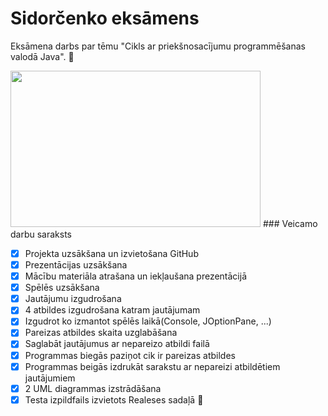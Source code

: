 # Sidorčenko eksāmens
Eksāmena darbs par tēmu "Cikls ar priekšnosacījumu programmēšanas valodā Java". :face_with_head_bandage:

<img src="https://static.lsm.lv/media/2016/06/large/0/5s3y.jpg" data-canonical-src="https://static.lsm.lv/media/2016/06/large/0/5s3y.jpg" width="400" height="250" />
### Veicamo darbu saraksts

- [x] Projekta uzsākšana un izvietošana GitHub
- [x] Prezentācijas uzsākšana
- [x] Mācību materiāla atrašana un iekļaušana prezentācijā
- [x] Spēlēs uzsākšana 
- [x] Jautājumu izgudrošana
- [x] 4 atbildes izgudrošana katram jautājumam
- [x] Izgudrot ko izmantot spēlēs laikā(Console, JOptionPane, ...)
- [x] Pareizas atbildes skaita uzglabāšana
- [x] Saglabāt jautājumus ar nepareizo atbildi failā
- [x] Programmas biegās paziņot cik ir pareizas atbildes
- [x] Programmas beigās izdrukāt sarakstu ar nepareizi atbildētiem jautājumiem
- [x] 2 UML diagrammas izstrādāšana 
- [x] Testa izpildfails izvietots Realeses sadaļā :100:
